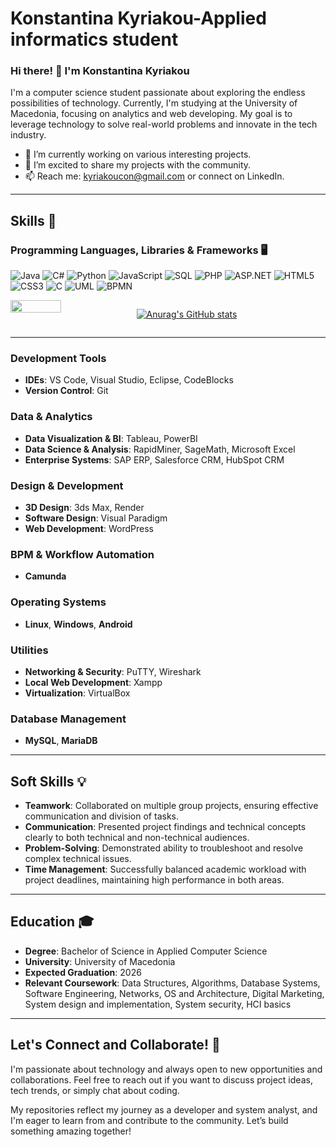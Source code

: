 # Konstantina Kyriakou-Applied informatics student
### Hi there! 👋 I'm Konstantina Kyriakou

I'm a computer science student passionate about exploring the endless possibilities of technology. Currently, I'm studying at the University of Macedonia, focusing on analytics and web developing. My goal is to leverage technology to solve real-world problems and innovate in the tech industry.

- 🌱 I’m currently working on various interesting projects.
- 🔭 I’m excited to share my projects with the community.
- 📫 Reach me: kyriakoucon@gmail.com or connect on LinkedIn.

---

## Skills 🚀

### **Programming Languages, Libraries & Frameworks 🖥️**
<p align="left">
  <img src="https://img.shields.io/badge/Java-007396?style=flat-square&logo=java&logoColor=white" alt="Java" />
  <img src="https://img.shields.io/badge/-C%23-239120?style=flat-square&logo=c-sharp&logoColor=white" alt="C#"/>
  <img src="https://img.shields.io/badge/-Python-3776AB?style=flat-square&logo=python&logoColor=white" alt="Python" />
  <img src="https://img.shields.io/badge/-JavaScript-F7DF1E?style=flat-square&logo=javascript&logoColor=black" alt="JavaScript" />
  <img src="https://img.shields.io/badge/-SQL-4479A1?style=flat-square&logo=mysql&logoColor=white" alt="SQL" />
  <img src="https://img.shields.io/badge/-PHP-777BB4?style=flat-square&logo=php&logoColor=white" alt="PHP" />
  <img src="https://img.shields.io/badge/-ASP.NET-512BD4?style=flat-square&logo=dotnet&logoColor=white" alt="ASP.NET" />
  <img src="https://img.shields.io/badge/-HTML5-E34F26?style=flat-square&logo=html5&logoColor=white" alt="HTML5" />
  <img src="https://img.shields.io/badge/-CSS3-1572B6?style=flat-square&logo=css3&logoColor=white" alt="CSS3" />
  <img src="https://img.shields.io/badge/-C-A8B9CC?style=flat-square&logo=c&logoColor=black" alt="C" />
  <img src="https://img.shields.io/badge/-UML-8CA1AF?style=flat-square&logo=uml&logoColor=white" alt="UML" />
  <img src="https://img.shields.io/badge/-BPMN-FFCC00?style=flat-square&logo=gnu-bash&logoColor=black" alt="BPMN" />
</p>

<div style="display: flex; flex-direction: row;">
    <img src="https://github-readme-stats.vercel.app/api/top-langs/?username=AngelosFikias0&layout=compact&theme=cobalt" style="width: 40%;">
  
   [![Anurag's GitHub stats](https://github-readme-stats.vercel.app/api?username=conkyriakou)](https://github.com/conkyriakou/github-readme-stats)
</div>

---

### **Development Tools**
- **IDEs**: VS Code, Visual Studio, Eclipse, CodeBlocks
- **Version Control**: Git

### **Data & Analytics**
- **Data Visualization & BI**: Tableau, PowerBI
- **Data Science & Analysis**: RapidMiner, SageMath, Microsoft Excel
- **Enterprise Systems**: SAP ERP, Salesforce CRM, HubSpot CRM

### **Design & Development**
- **3D Design**: 3ds Max, Render
- **Software Design**: Visual Paradigm
- **Web Development**: WordPress
  
### **BPM & Workflow Automation**
- **Camunda**
  
### **Operating Systems**
- **Linux**, **Windows**, **Android**

### **Utilities**
- **Networking & Security**: PuTTY, Wireshark
- **Local Web Development**: Xampp
- **Virtualization**: VirtualBox

### **Database Management**
- **MySQL**, **MariaDB**

---

## Soft Skills 💡

- **Teamwork**: Collaborated on multiple group projects, ensuring effective communication and division of tasks.
- **Communication**: Presented project findings and technical concepts clearly to both technical and non-technical audiences.
- **Problem-Solving**: Demonstrated ability to troubleshoot and resolve complex technical issues.
- **Time Management**: Successfully balanced academic workload with project deadlines, maintaining high performance in both areas.

---

## Education 🎓

- **Degree**: Bachelor of Science in Applied Computer Science
- **University**: University of Macedonia
- **Expected Graduation**: 2026
- **Relevant Coursework**: Data Structures, Algorithms, Database Systems, Software Engineering, Networks, OS and Architecture, Digital Marketing, System design and implementation, System security, HCI basics

---

## Let's Connect and Collaborate! 🤝

I'm passionate about technology and always open to new opportunities and collaborations. Feel free to reach out if you want to discuss project ideas, tech trends, or simply chat about coding.

My repositories reflect my journey as a developer and system analyst, and I'm eager to learn from and contribute to the community. Let’s build something amazing together!

<!---
conkyriakou/conkyriakou is a ✨ special ✨ repository because its `README.md` (this file) appears on your GitHub profile.
You can click the Preview link to take a look at your changes.
--->
